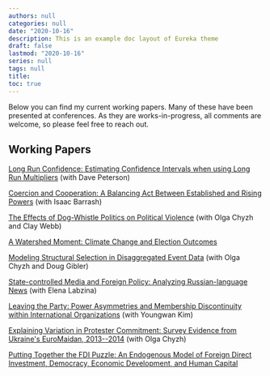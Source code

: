 ```yaml
---
authors: null
categories: null
date: "2020-10-16"
description: This is an example doc layout of Eureka theme
draft: false
lastmod: "2020-10-16"
series: null
tags: null
title:  
toc: true
---
```


<!-- Google tag (gtag.js) -->
<script async src="https://www.googletagmanager.com/gtag/js?id=G-Q046HR4S89"></script>
<script>
  window.dataLayer = window.dataLayer || [];
  function gtag(){dataLayer.push(arguments);}
  gtag('js', new Date());

  gtag('config', 'G-Q046HR4S89');
</script>


Below you can find my current working papers. Many of these have been presented at conferences. As they are works-in-progress, all comments are welcome, so please feel free to reach out.

## Working Papers


<a href="../materials/Nieman & Peterson - Long Run Confidence.pdf" target=_blank>Long Run Confidence: Estimating Confidence Intervals when using Long Run Multipliers</a> (with Dave Peterson)

<a href="../materials/Coercion and Cooperation.pdf" target=_blank>Coercion and Cooperation: A Balancing Act
Between Established and Rising Powers</a> (with Isaac Barrash)

<a href="../materials/CNW-DougWhistlePolitics.pdf" target=_blank>The Effects of Dog-Whistle Politics on Political Violence</a> (with Olga Chyzh and Clay Webb)

<a href="../materials/Climate Change and Electoral Outcomes.pdf" target=_blank>A Watershed Moment: Climate Change and Election Outcomes</a>

<a href="../materials/Structural_Selection.pdf" target=_blank>Modeling Structural Selection in Disaggregated Event Data</a> (with Olga Chyzh and Doug Gibler)

<a href="../materials/Russian_Media.pdf" target=_blank>State-controlled Media and Foreign Policy: Analyzing Russian-language News</a> (with Elena Labzina)

<a href="../materials/IGO_discontinuity.pdf" target=_blank>Leaving the Party: Power Asymmetries and Membership Discontinuity within International Organizations</a> (with Youngwan Kim)

<a href="../materials/EuroMaidan_v1.3a.pdf" target=_blank>Explaining Variation in Protester Commitment: Survey Evidence from Ukraine's EuroMaidan, 2013--2014</a> (with Olga Chyzh)

<a href="../materials/FDI_puzzle.pdf" target=_blank>Putting Together the FDI Puzzle: An Endogenous Model of Foreign Direct Investment, Democracy, Economic Development, and Human Capital</a>